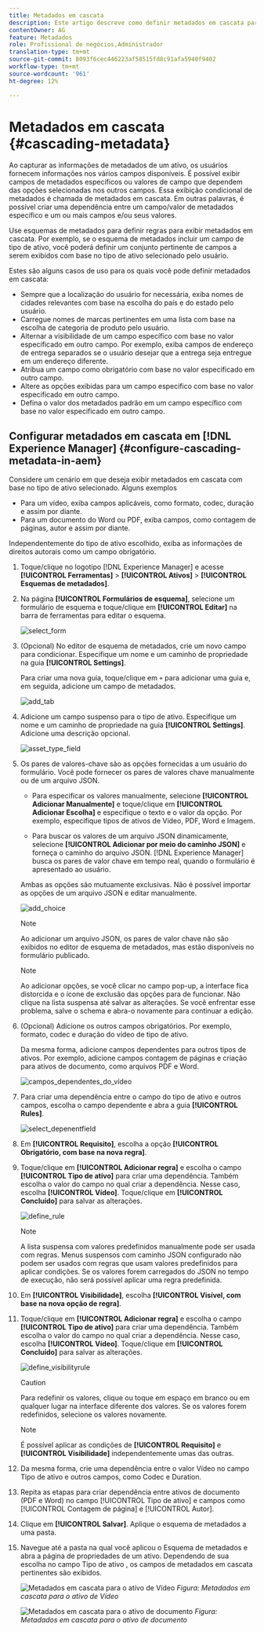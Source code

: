 ```yaml
---
title: Metadados em cascata
description: Este artigo descreve como definir metadados em cascata para ativos.
contentOwner: AG
feature: Metadados
role: Profissional de negócios,Administrador
translation-type: tm+mt
source-git-commit: 8093f6cec446223af58515fd8c91afa5940f9402
workflow-type: tm+mt
source-wordcount: '961'
ht-degree: 12%

---
```



# Metadados em cascata {#cascading-metadata}

Ao capturar as informações de metadados de um ativo, os usuários fornecem informações nos vários campos disponíveis. É possível exibir campos de metadados específicos ou valores de campo que dependem das opções selecionadas nos outros campos. Essa exibição condicional de metadados é chamada de metadados em cascata. Em outras palavras, é possível criar uma dependência entre um campo/valor de metadados específico e um ou mais campos e/ou seus valores.

Use esquemas de metadados para definir regras para exibir metadados em cascata. Por exemplo, se o esquema de metadados incluir um campo de tipo de ativo, você poderá definir um conjunto pertinente de campos a serem exibidos com base no tipo de ativo selecionado pelo usuário.

Estes são alguns casos de uso para os quais você pode definir metadados em cascata:

* Sempre que a localização do usuário for necessária, exiba nomes de cidades relevantes com base na escolha do país e do estado pelo usuário.
* Carregue nomes de marcas pertinentes em uma lista com base na escolha de categoria de produto pelo usuário.
* Alternar a visibilidade de um campo específico com base no valor especificado em outro campo. Por exemplo, exiba campos de endereço de entrega separados se o usuário desejar que a entrega seja entregue em um endereço diferente.
* Atribua um campo como obrigatório com base no valor especificado em outro campo.
* Altere as opções exibidas para um campo específico com base no valor especificado em outro campo.
* Defina o valor dos metadados padrão em um campo específico com base no valor especificado em outro campo.

## Configurar metadados em cascata em [!DNL Experience Manager] {#configure-cascading-metadata-in-aem}

Considere um cenário em que deseja exibir metadados em cascata com base no tipo de ativo selecionado. Alguns exemplos

* Para um vídeo, exiba campos aplicáveis, como formato, codec, duração e assim por diante.
* Para um documento do Word ou PDF, exiba campos, como contagem de páginas, autor e assim por diante.

Independentemente do tipo de ativo escolhido, exiba as informações de direitos autorais como um campo obrigatório.

1. Toque/clique no logotipo [!DNL Experience Manager] e acesse **[!UICONTROL Ferramentas]** > **[!UICONTROL Ativos]** > **[!UICONTROL Esquemas de metadados]**.
1. Na página **[!UICONTROL Formulários de esquema]**, selecione um formulário de esquema e toque/clique em **[!UICONTROL Editar]** na barra de ferramentas para editar o esquema.

   ![select_form](assets/select_form.png)

1. (Opcional) No editor de esquema de metadados, crie um novo campo para condicionar. Especifique um nome e um caminho de propriedade na guia **[!UICONTROL Settings]**.

   Para criar uma nova guia, toque/clique em `+` para adicionar uma guia e, em seguida, adicione um campo de metadados.

   ![add_tab](assets/add_tab.png)

1. Adicione um campo suspenso para o tipo de ativo. Especifique um nome e um caminho de propriedade na guia **[!UICONTROL Settings]**. Adicione uma descrição opcional.

   ![asset_type_field](assets/asset_type_field.png)

1. Os pares de valores-chave são as opções fornecidas a um usuário do formulário. Você pode fornecer os pares de valores chave manualmente ou de um arquivo JSON.

   * Para especificar os valores manualmente, selecione **[!UICONTROL Adicionar Manualmente]** e toque/clique em **[!UICONTROL Adicionar Escolha]** e especifique o texto e o valor da opção. Por exemplo, especifique tipos de ativos de Vídeo, PDF, Word e Imagem.

   * Para buscar os valores de um arquivo JSON dinamicamente, selecione **[!UICONTROL Adicionar por meio do caminho JSON]** e forneça o caminho do arquivo JSON. [!DNL Experience Manager] busca os pares de valor chave em tempo real, quando o formulário é apresentado ao usuário.

   Ambas as opções são mutuamente exclusivas. Não é possível importar as opções de um arquivo JSON e editar manualmente.

   ![add_choice](assets/add_choice.png)

   >[!NOTE]
   >
   >Ao adicionar um arquivo JSON, os pares de valor chave não são exibidos no editor de esquema de metadados, mas estão disponíveis no formulário publicado.

   >[!NOTE]
   >
   >Ao adicionar opções, se você clicar no campo pop-up, a interface fica distorcida e o ícone de exclusão das opções para de funcionar. Não clique na lista suspensa até salvar as alterações. Se você enfrentar esse problema, salve o schema e abra-o novamente para continuar a edição.

1. (Opcional) Adicione os outros campos obrigatórios. Por exemplo, formato, codec e duração do vídeo de tipo de ativo.

   Da mesma forma, adicione campos dependentes para outros tipos de ativos. Por exemplo, adicione campos contagem de páginas e criação para ativos de documento, como arquivos PDF e Word.

   ![campos_dependentes_do_vídeo](assets/video_dependent_fields.png)

1. Para criar uma dependência entre o campo do tipo de ativo e outros campos, escolha o campo dependente e abra a guia **[!UICONTROL Rules]**.

   ![select_depenentfield](assets/select_dependentfield.png)

1. Em **[!UICONTROL Requisito]**, escolha a opção **[!UICONTROL Obrigatório, com base na nova regra]**.
1. Toque/clique em **[!UICONTROL Adicionar regra]** e escolha o campo **[!UICONTROL Tipo de ativo]** para criar uma dependência. Também escolha o valor do campo no qual criar a dependência. Nesse caso, escolha **[!UICONTROL Vídeo]**. Toque/clique em **[!UICONTROL Concluído]** para salvar as alterações.

   ![define_rule](assets/define_rule.png)

   >[!NOTE]
   >
   >A lista suspensa com valores predefinidos manualmente pode ser usada com regras. Menus suspensos com caminho JSON configurado não podem ser usados com regras que usam valores predefinidos para aplicar condições. Se os valores forem carregados do JSON no tempo de execução, não será possível aplicar uma regra predefinida.

1. Em **[!UICONTROL Visibilidade]**, escolha **[!UICONTROL Visível, com base na nova opção de regra]**.

1. Toque/clique em **[!UICONTROL Adicionar regra]** e escolha o campo **[!UICONTROL Tipo de ativo]** para criar uma dependência. Também escolha o valor do campo no qual criar a dependência. Nesse caso, escolha **[!UICONTROL Vídeo]**. Toque/clique em **[!UICONTROL Concluído]** para salvar as alterações.

   ![define_visibilityrule](assets/define_visibilityrule.png)

   >[!CAUTION]
   >
   >Para redefinir os valores, clique ou toque em espaço em branco ou em qualquer lugar na interface diferente dos valores. Se os valores forem redefinidos, selecione os valores novamente.

   >[!NOTE]
   >
   >É possível aplicar as condições de **[!UICONTROL Requisito]** e **[!UICONTROL Visibilidade]** independentemente umas das outras.

1. Da mesma forma, crie uma dependência entre o valor Vídeo no campo Tipo de ativo e outros campos, como Codec e Duration.
1. Repita as etapas para criar dependência entre ativos de documento (PDF e Word) no campo [!UICONTROL Tipo de ativo] e campos como [!UICONTROL Contagem de página] e [!UICONTROL Autor].
1. Clique em **[!UICONTROL Salvar]**. Aplique o esquema de metadados a uma pasta.

1. Navegue até a pasta na qual você aplicou o Esquema de metadados e abra a página de propriedades de um ativo. Dependendo de sua escolha no campo Tipo de ativo , os campos de metadados em cascata pertinentes são exibidos.

   ![Metadados em cascata para o ativo de Vídeo](assets/video_asset.png)
   *Figura: Metadados em cascata para o ativo de Vídeo*

   ![Metadados em cascata para o ativo de documento](assets/doc_type_fields.png)
   *Figura: Metadados em cascata para o ativo de documento*
